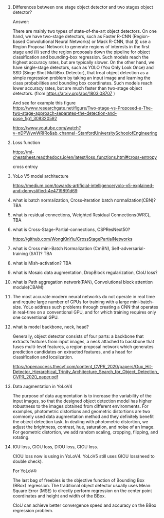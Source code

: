 1. Differences between one stage object detector and two stages object detector?

    Answer:
    
    There are mainly two types of state-of-the-art object detectors. On one hand, we have two-stage detectors, such as Faster R-CNN (Region-based Convolutional Neural Networks) or Mask R-CNN, that (i) use a Region Proposal Network to generate regions of interests in the first stage and (ii) send the region proposals down the pipeline for object classification and bounding-box regression. Such models reach the highest accuracy rates, but are typically slower. On the other hand, we have single-stage detectors, such as YOLO (You Only Look Once) and SSD (Singe Shot MultiBox Detector), that treat object detection as a simple regression problem by taking an input image and learning the class probabilities and bounding box coordinates. Such models reach lower accuracy rates, but are much faster than two-stage object detectors. (from https://arxiv.org/abs/1803.08707 )

    And see for example this figure https://www.researchgate.net/figure/Two-stage-vs-Proposed-a-The-two-stage-approach-separates-the-detection-and-pose_fig1_308320592

    https://www.youtube.com/watch?v=nDPWywWRIRo&ab_channel=StanfordUniversitySchoolofEngineering

2. Loss function

    https://ml-cheatsheet.readthedocs.io/en/latest/loss_functions.html#cross-entropy
   
    cross entroy 

3. YoLo V5 model architecture

    https://medium.com/towards-artificial-intelligence/yolo-v5-explained-and-demystified-4e4719891d69
    
4. what is batch normalization, Cross-iteration batch normalization(CBN)?
    TBA
    
5. what is residual connections, Weighted Residual Connections(WRC), 
    TBA
    
6. what is Cross-Stage-Partial-connections, CSPResNext50?

    https://github.com/WongKinYiu/CrossStagePartialNetworks
    
7. what is Cross mini-Batch Normalization (CmBN), Self-adversarial-training (SAT)?
    TBA

8. what is Mish-activation?
    TBA
    
9. what is Mosaic data augmentation, DropBlock regularization, CIoU loss?

10. what is Path aggregation network(PAN), Convolutional block attention module(CBAM)

11. The most accurate modern neural networks do not operate in real time and require large number of GPUs for training with a large mini-batch-size. YoLo address such problems through creating a CNN that operates in real-time on a conventional GPU, and for which training requires only one conventional GPU.

12. what is model backbone, neck, head?

    Generally, object detector consists of four parts: a backbone that extracts features from input images, a neck attached to backbone that fuses multi-level features, a region proposal network which generates prediction candidates on extracted features, and a head for classification and localization.
    
    https://openaccess.thecvf.com/content_CVPR_2020/papers/Guo_Hit-Detector_Hierarchical_Trinity_Architecture_Search_for_Object_Detection_CVPR_2020_paper.pdf
    
13. Data augmentation in YoLoV4

    The purpose of data augmentation is to increase the variability of the input images, so that the designed object detection model has higher robustness to the images obtained from different environments. For examples, photometric distortions and geometric distortions are two commonly used data augmentation method and they definitely benefit the object detection task. In dealing with photometric distortion, we adjust the brightness, contrast, hue, saturation, and noise of an image. For geometric distortion, we add random scaling, cropping, flipping, and rotating.
    
14. IOU loss, GIOU loss, DIOU loss, CIOU loss.

     CIOU loss now is using in YoLoV4. YoLoV5 still uses GIOU loss(need to double check).
     
     For YoLoV4:
     
     The last bag of freebies is the objective function of Bounding Box (BBox) regression. The traditional object detector usually uses Mean Square Error (MSE) to directly perform regression on the center point coordinates and height and width of the BBox.
     
    CIoU can achieve better convergence speed and accuracy on the BBox regression problem.
